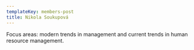```yaml
---
templateKey: members-post
title: Nikola Soukupová
---
```

Focus areas: modern trends in management and current trends in human resource management.